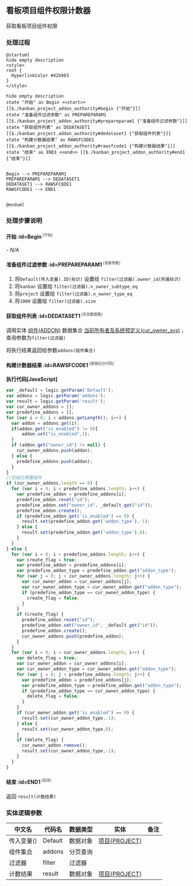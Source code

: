 ## 看板项目组件权限计数器 <!-- {docsify-ignore-all} -->

   获取看板项目组件权限

### 处理过程

```plantuml
@startuml
hide empty description
<style>
root {
  HyperlinkColor #42b983
}
</style>

hide empty description
state "开始" as Begin <<start>> [[$./kanban_project_addon_authority#begin {"开始"}]]
state "准备组件过滤参数" as PREPAREPARAM1  [[$./kanban_project_addon_authority#prepareparam1 {"准备组件过滤参数"}]]
state "获取组件列表" as DEDATASET1  [[$./kanban_project_addon_authority#dedataset1 {"获取组件列表"}]]
state "构建计数器结果" as RAWSFCODE1  [[$./kanban_project_addon_authority#rawsfcode1 {"构建计数器结果"}]]
state "结束" as END1 <<end>> [[$./kanban_project_addon_authority#end1 {"结束"}]]


Begin --> PREPAREPARAM1
PREPAREPARAM1 --> DEDATASET1
DEDATASET1 --> RAWSFCODE1
RAWSFCODE1 --> END1


@enduml
```


### 处理步骤说明

#### 开始 :id=Begin<sup class="footnote-symbol"> <font color=gray size=1>[开始]</font></sup>



*- N/A*
#### 准备组件过滤参数 :id=PREPAREPARAM1<sup class="footnote-symbol"> <font color=gray size=1>[准备参数]</font></sup>



1. 将`Default(传入变量).ID(标识)` 设置给  `filter(过滤器).owner_id(所属标识)`
2. 将`kanban` 设置给  `filter(过滤器).n_owner_subtype_eq`
3. 将`project` 设置给  `filter(过滤器).n_owner_type_eq`
4. 将`1000` 设置给  `filter(过滤器).size`

#### 获取组件列表 :id=DEDATASET1<sup class="footnote-symbol"> <font color=gray size=1>[实体数据集]</font></sup>



调用实体 [组件(ADDON)](module/Base/addon.md) 数据集合 [当前所有者及系统预定义(cur_owner_sys)](module/Base/addon#数据集合) ，查询参数为`filter(过滤器)`

将执行结果返回给参数`addons(组件集合)`

#### 构建计数器结果 :id=RAWSFCODE1<sup class="footnote-symbol"> <font color=gray size=1>[直接后台代码]</font></sup>



<p class="panel-title"><b>执行代码[JavaScript]</b></p>

```javascript
var _default = logic.getParam('Default');
var addons = logic.getParam('addons');
var result = logic.getParam('result');
var cur_owner_addons = [];
var predefine_addons = [];
for (var i = 0; i < addons.getLength(); i++) {
  var addon = addons.get(i);
  if(addon.get("is_enabled") != 0){
      addon.set("is_enabled",1);
  }
  if (addon.get("owner_id") != null) {
    cur_owner_addons.push(addon);
  } else {
    predefine_addons.push(addon);
  }
}
//初始化预置组件
if (cur_owner_addons.length == 0) {
  for (var i = 0; i < predefine_addons.length; i++) {
    var predefine_addon = predefine_addons[i];
    predefine_addon.reset("id");
    predefine_addon.set("owner_id", _default.get("id"));
    predefine_addon.create();
    if (predefine_addon.get('is_enabled') == 0) {
      result.set(predefine_addon.get('addon_type'),-1);
    } else {
      result.set(predefine_addon.get('addon_type'),0);
    }
  }
} else {
  for (var i = 0; i < predefine_addons.length; i++) {
    var create_flag = true;
    var predefine_addon = predefine_addons[i];
    var predefine_addon_type = predefine_addon.get("addon_type");
    for (var j = 0; j < cur_owner_addons.length; j++) {
      var cur_owner_addon = cur_owner_addons[j];
      var cur_owner_addon_type = cur_owner_addon.get("addon_type");
      if (predefine_addon_type == cur_owner_addon_type) {
        create_flag = false;
      }
    }
    if (create_flag) {
      predefine_addon.reset("id");
      predefine_addon.set("owner_id", _default.get("id"));
      predefine_addon.create();
      cur_owner_addons.push(predefine_addon);
    }
  }
  for (var i = 0; i < cur_owner_addons.length; i++) {
    var delete_flag = true;
    var cur_owner_addon = cur_owner_addons[i];
    var cur_owner_addon_type = cur_owner_addon.get("addon_type");
    for (var j = 0; j < predefine_addons.length; j++) {
      var predefine_addon = predefine_addons[j];
      var predefine_addon_type = predefine_addon.get("addon_type");
      if (predefine_addon_type == cur_owner_addon_type) {
        delete_flag = false;
      }
    }
    if (cur_owner_addon.get('is_enabled') == 0) {
      result.set(cur_owner_addon_type,-1);
    } else {
      result.set(cur_owner_addon_type,0);
    }
    if (delete_flag) {
      cur_owner_addon.remove();
      result.set(cur_owner_addon_type,-1);
    }
  }
}
```

#### 结束 :id=END1<sup class="footnote-symbol"> <font color=gray size=1>[结束]</font></sup>



返回 `result(计数结果)`



### 实体逻辑参数

|    中文名   |    代码名    |  数据类型    |  实体   |备注 |
| --------| --------| -------- | -------- | --------   |
|传入变量(<i class="fa fa-check"/></i>)|Default|数据对象|[项目(PROJECT)](module/ProjMgmt/project.md)||
|组件集合|addons|分页查询|||
|过滤器|filter|过滤器|||
|计数结果|result|数据对象|[项目(PROJECT)](module/ProjMgmt/project.md)||
